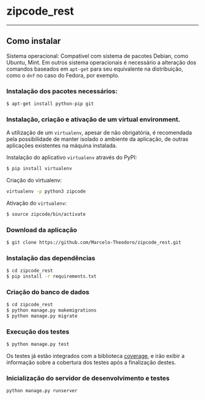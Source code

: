 # zipcode_rest



_____________

## Como instalar


Sistema operacional: Compatível com sistema de pacotes Debian, como Ubuntu, Mint. Em outros sistema operacionais é necessário a alteração dos comandos baseados em `apt-get` para seu equivalente na distribuição, como o `dnf` no caso do Fedora, por exemplo.

### Instalação dos pacotes necessários:

```bash
$ apt-get install python-pip git
```


### Instalação, criação e ativação de um virtual environment.

A utilização de um `virtualenv`, apesar de não obrigatória, é recomendada pela possibilidade de manter isolado o ambiente da aplicação, de outras aplicações existentes na máquina instalada.

Instalação do aplicativo `virtualenv` através do PyPI:

```bash
$ pip install virtualenv
```


Criação do virtualenv:

```bash
virtualenv -p python3 zipcode
```


Ativação do `virtualenv`:

```bash
$ source zipcode/bin/activate
```

### Download da aplicação

```bash
$ git clone https://github.com/Marcelo-Theodoro/zipcode_rest.git
```

### Instalação das dependências

```bash
$ cd zipcode_rest
$ pip install -r requirements.txt
```

### Criação do banco de dados

```bash
$ cd zipcode_rest
$ python manage.py makemigrations
$ python manage.py migrate
```


### Execução dos testes

```bash
$ python manage.py test
```

Os testes já estão integrados com a biblioteca [coverage](https://coverage.readthedocs.io/en/coverage-4.2/), e irão exibir a informação sobre a cobertura dos testes após a finalização destes.



### Inicialização do servidor de desenvolvimento e testes

```bash
python manage.py runserver
```
